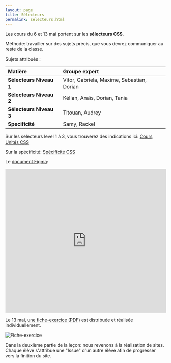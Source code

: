 ```yaml
---
layout: page
title: Sélecteurs
permalink: selecteurs.html
---
```


Les cours du 6 et 13 mai portent sur les **sélecteurs CSS**.

Méthode: travailler sur des sujets précis, que vous devrez communiquer au reste de la classe.

Sujets attribués :

| Matière    | Groupe expert |
|:------- |:----------------- |
| **Sélecteurs Niveau 1** | Vitor, Gabriela, Maxime, Sebastian, Dorian      |
| **Sélecteurs Niveau 2** | Kélian, Anaïs, Dorian, Tania  |
| **Sélecteurs Niveau 3** | Titouan, Audrey      |
| **Specificité** | Samy, Rackel      |


Sur les selecteurs level 1 à 3, vous trouverez des indications ici: [Cours Unités CSS](https://cours-web.ch/css/units.html)

Sur la spécificité: [Spécificité CSS](https://cours-web.ch/css/specificite.html)

Le [document Figma](https://www.figma.com/file/wC9KWXYMjmjng1pA0Ns2hH/CSS-Selectors-ID402): 

<iframe style="border: 1px solid rgba(0, 0, 0, 0.1);" width="100%" height="450" src="https://www.figma.com/embed?embed_host=share&url=https%3A%2F%2Fwww.figma.com%2Ffile%2FwC9KWXYMjmjng1pA0Ns2hH%2FCSS-Selectors-(ID402)%3Fnode-id%3D0%253A1" allowfullscreen></iframe>

Le 13 mai, [une fiche-exercice (PDF)](img/selecteurs/selecteurs-css-questions.pdf) est distribuée et réalisée individuellement.

![Fiche-exercice](img/video/selecteurs/selecteurs-css-questions.jpg)

Dans la deuxième partie de la leçon: nous revenons à la réalisation de sites. Chaque élève s'attribue une "Issue" d'un autre élève afin de progresser vers la finition du site.

